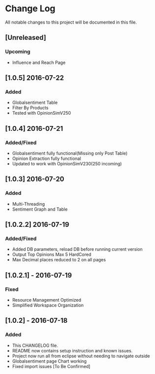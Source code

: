 # Change Log
All notable changes to this project will be documented in this file.

## [Unreleased]
### Upcoming
- Influence and Reach Page

## [1.0.5] 2016-07-22
### Added
- Globalsentiment Table
- Filter By Products
- Tested with OpinionSimV250

## [1.0.4] 2016-07-21
### Added/Fixed
- Globalsentiment fully functional(Missing only Post Table)
- Opinion Extraction fully functional
- Updated to work with OpinionSimV230(250 incoming)

## [1.0.3] 2016-07-20
### Added
- Multi-Threading
- Sentiment Graph and Table

## [1.0.2.2] 2016-07-19
### Added/Fixed
- Added DB parameters, reload DB before running current version
- Output Top Opinions Max 5 HardCored
- Max Decimal places reduced to 2 on all pages

## [1.0.2.1] - 2016-07-19
### Fixed
- Resource Management Optimized
- Simplified Workspace Organization

## [1.0.2] - 2016-07-18
### Added
- This CHANGELOG file.
- README now contains setup instruction and known issues.
- Project now run all from eclipse without needing to navigate outside
- Globalsentiment page Chart working
- Fixed import issues [To Be Confirmed]
